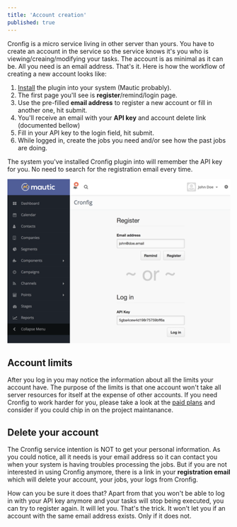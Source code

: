 ```yaml
---
title: 'Account creation'
published: true
---
```


Cronfig is a micro service living in other server than yours. You have to create an account in the service so the service knows it's you who is viewing/creaing/modifying your tasks. The account is as minimal as it can be. All you need is an email address. That's it. Here is how the workflow of creating a new account looks like:

1. [Install](/basics/installation) the plugin into your system (Mautic probably).
2. The first page you'll see is **register**/remind/login page.
3. Use the pre-filled **email address** to register a new account or fill in another one, hit submit.
4. You'll receive an email with your **API key** and account delete link (documented bellow)
5. Fill in your API key to the login field, hit submit.
6. While logged in, create the jobs you need and/or see how the past jobs are doing.

The system you've installed Cronfig plugin into will remember the API key for you. No need to search for the registration email every time.

![](Cronfig-register.png)

## Account limits

After you log in you may notice the information about all the limits your account have. The purpose of the limits is that one account won't take all server resources for itself at the expense of other accounts. If you need Cronfig to work harder for you, please take a look at the [paid plans](https://cronfig.io) and consider if you could chip in on the project maintanance.

## Delete your account

The Cronfig service intention is NOT to get your personal information. As you could notice, all it needs is your email address so it can contact you when your system is having troubles processing the jobs. But if you are not interested in using Cronfig anymore, there is a link in your **registration email** which will delete your account, your jobs, your logs from Cronfig.

How can you be sure it does that? Apart from that you won't be able to log in with your API key anymore and your tasks will stop being executed, you can try to register again. It will let you. That's the trick. It won't let you if an account with the same email address exists. Only if it does not.